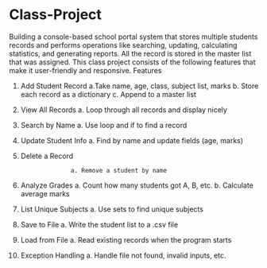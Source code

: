 # Class-Project
Building  a console-based school portal system that stores multiple students
records and performs operations like searching, updating, calculating statistics,
and generating reports.
All the record is stored in the master list that was assigned.
This class project consists of the following features that make it user-friendly and responsive.
Features
1. Add Student Record
                     a.Take name, age, class, subject list, marks
                     b. Store each record as a dictionary
                     c. Append to a master list
2. View All Records
                     a. Loop through all records and display nicely
3. Search by Name
                     a. Use loop and if to find a record
4. Update Student Info
                     a. Find by name and update fields (age, marks)
5. Delete a Record

                     a. Remove a student by name
6. Analyze Grades
                     a. Count how many students got A, B, etc.
                     b. Calculate average marks
7. List Unique Subjects
                     a. Use sets to find unique subjects
8. Save to File
                     a. Write the student list to a .csv file
9. Load from File
                     a. Read existing records when the program starts
10. Exception Handling
                     a. Handle file not found, invalid inputs, etc.

